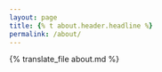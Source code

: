 ```yaml
---
layout: page
title: {% t about.header.headline %}
permalink: /about/
---
```


{% translate_file about.md %}
